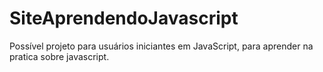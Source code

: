 # SiteAprendendoJavascript
Possível projeto para usuários iniciantes em JavaScript, para aprender na pratica sobre javascript. 
